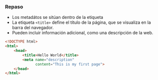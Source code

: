 ### Repaso

- Los metadátos se sitúan dentro de la etiqueta <head> 
- La etiqueta `<title>` define el título de la página, que se visualiza en la barra del navegador.
- Pueden incluir información adicional, como una descripción de la web.

````HTML
<!DOCTYPE html>
<html>
    <head>
        <title>Hello World</title>
        <meta name="description" 
              content="This is my first page">
    </head>
</html>
````

